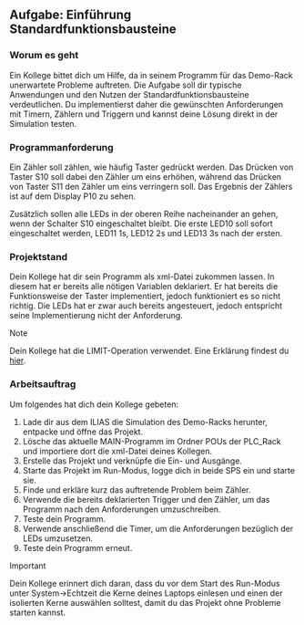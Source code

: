 ## Aufgabe: Einführung Standardfunktionsbausteine

### Worum es geht

Ein Kollege bittet dich um Hilfe, da in seinem Programm für das Demo-Rack unerwartete Probleme auftreten. 
Die Aufgabe soll dir typische Anwendungen und den Nutzen der Standardfunktionsbausteine verdeutlichen. 
Du implementierst daher die gewünschten Anforderungen mit Timern, Zählern und Triggern und kannst deine Lösung direkt in der Simulation testen.

### Programmanforderung

Ein Zähler soll zählen, wie häufig Taster gedrückt werden. 
Das Drücken von Taster S10 soll dabei den Zähler um eins erhöhen, während das Drücken von Taster S11 den Zähler um eins verringern soll. 
Das Ergebnis der Zählers ist auf dem Display P10 zu sehen.

Zusätzlich sollen alle LEDs in der oberen Reihe nacheinander an gehen, wenn der Schalter S10 eingeschaltet bleibt. 
Die erste LED10 soll sofort eingeschaltet werden, LED11 1s, LED12 2s und LED13 3s nach der ersten.

### Projektstand

Dein Kollege hat dir sein Programm als xml-Datei zukommen lassen. 
In diesem hat er bereits alle nötigen Variablen deklariert.
Er hat bereits die Funktionsweise der Taster implementiert, jedoch funktioniert es so nicht richtig. 
Die LEDs hat er zwar auch bereits angesteuert, jedoch entspricht seine Implementierung nicht der Anforderung.

> [!NOTE]
> Dein Kollege hat die LIMIT-Operation verwendet. Eine Erklärung findest du [hier](https://infosys.beckhoff.com/index.php?content=../content/1031/tc3_plc_intro/2528972171.html&id=).

### Arbeitsauftrag

Um folgendes hat dich dein Kollege gebeten:
1. Lade dir aus dem ILIAS die Simulation des Demo-Racks herunter, entpacke und öffne das Projekt.
2. Lösche das aktuelle MAIN-Programm im Ordner POUs der PLC_Rack und importiere dort die xml-Datei deines Kollegen.
3. Erstelle das Projekt und verknüpfe die Ein- und Ausgänge.
4. Starte das Projekt im Run-Modus, logge dich in beide SPS ein und starte sie.
5. Finde und erkläre kurz das auftretende Problem beim Zähler.
6. Verwende die bereits deklarierten Trigger und den Zähler, um das Programm nach den Anforderungen umzuschreiben.
7. Teste dein Programm.
8. Verwende anschließend die Timer, um die Anforderungen bezüglich der LEDs umzusetzen.
9. Teste dein Programm erneut.

> [!IMPORTANT]
> Dein Kollege erinnert dich daran, dass du vor dem Start des Run-Modus unter System->Echtzeit die Kerne deines Laptops einlesen und einen der isolierten Kerne auswählen solltest, damit du das Projekt ohne Probleme starten kannst.
